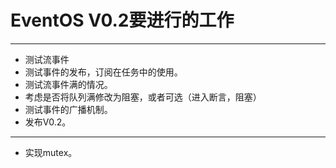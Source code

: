 # EventOS V0.2要进行的工作
---------
+ 测试流事件
+ 测试事件的发布，订阅在任务中的使用。
+ 测试流事件满的情况。
+ 考虑是否将队列满修改为阻塞，或者可选（进入断言，阻塞）
+ 测试事件的广播机制。
+ 发布V0.2。
--------------------------------------------------------
+ 实现mutex。